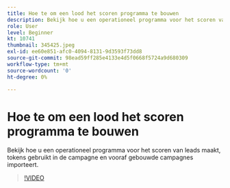```yaml
---
title: Hoe te om een lood het scoren programma te bouwen
description: Bekijk hoe u een operationeel programma voor het scoren van leads maakt, tokens gebruikt in de campagne en vooraf gebouwde campagnes importeert.
role: User
level: Beginner
kt: 10741
thumbnail: 345425.jpeg
exl-id: ee60e851-afc0-4094-8131-9d3593f73dd8
source-git-commit: 98ead59ff285e4133e4d5f0668f5724a9d680309
workflow-type: tm+mt
source-wordcount: '0'
ht-degree: 0%

---
```


# Hoe te om een lood het scoren programma te bouwen

Bekijk hoe u een operationeel programma voor het scoren van leads maakt, tokens gebruikt in de campagne en vooraf gebouwde campagnes importeert.

>[!VIDEO](https://video.tv.adobe.com/v/345425/?quality=12&learn=on)
